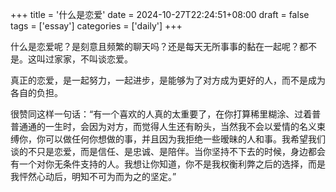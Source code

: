 +++
title = '什么是恋爱'
date = 2024-10-27T22:24:51+08:00
draft = false
tags = ['essay']
categories = ['daily']
+++

什么是恋爱呢？是刻意且频繁的聊天吗？还是每天无所事事的黏在一起呢？都不是。这叫过家家，不叫谈恋爱。

真正的恋爱，是一起努力，一起进步，是能够为了对方成为更好的人，而不是成为各自的负担。

很赞同这样一句话：“有一个喜欢的人真的太重要了，在你打算稀里糊涂、过着普普通通的一生时，会因为对方，而觉得人生还有盼头，当然我不会以爱情的名义束缚你，你可以做任何你想做的事，并且因为我拒绝一些暧昧的人和事。我希望我们谈的不只是恋爱，而是信任、是忠诚、是陪伴。当你坚持不下去的时候，身边都会有一个对你无条件支持的人。我想让你知道，你不是我权衡利弊之后的选择，而是我怦然心动后，明知不可为而为之的坚定。”

